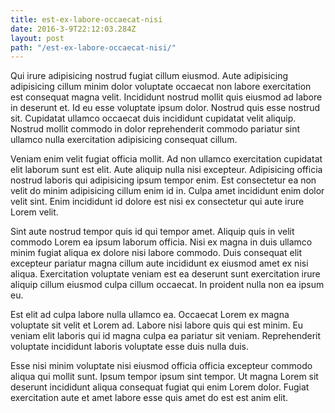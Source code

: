 ```yaml
---
title: est-ex-labore-occaecat-nisi
date: 2016-3-9T22:12:03.284Z
layout: post
path: "/est-ex-labore-occaecat-nisi/"
---
```


Qui irure adipisicing nostrud fugiat cillum eiusmod. Aute adipisicing adipisicing cillum minim dolor voluptate occaecat non labore exercitation est consequat magna velit. Incididunt nostrud mollit quis eiusmod ad labore in deserunt et. Id eu esse voluptate ipsum dolor. Nostrud quis esse nostrud sit. Cupidatat ullamco occaecat duis incididunt cupidatat velit aliquip. Nostrud mollit commodo in dolor reprehenderit commodo pariatur sint ullamco nulla exercitation adipisicing consequat cillum.

Veniam enim velit fugiat officia mollit. Ad non ullamco exercitation cupidatat elit laborum sunt est elit. Aute aliquip nulla nisi excepteur. Adipisicing officia nostrud laboris qui adipisicing ipsum tempor enim. Est consectetur ea non velit do minim adipisicing cillum enim id in. Culpa amet incididunt enim dolor velit sint. Enim incididunt id dolore est nisi ex consectetur qui aute irure Lorem velit.

Sint aute nostrud tempor quis id qui tempor amet. Aliquip quis in velit commodo Lorem ea ipsum laborum officia. Nisi ex magna in duis ullamco minim fugiat aliqua ex dolore nisi labore commodo. Duis consequat elit excepteur pariatur magna cillum aute incididunt ex eiusmod amet ex nisi aliqua. Exercitation voluptate veniam est ea deserunt sunt exercitation irure aliquip cillum eiusmod culpa cillum occaecat. In proident nulla non ea ipsum eu.

Est elit ad culpa labore nulla ullamco ea. Occaecat Lorem ex magna voluptate sit velit et Lorem ad. Labore nisi labore quis qui est minim. Eu veniam elit laboris qui id magna culpa ea pariatur sit veniam. Reprehenderit voluptate incididunt laboris voluptate esse duis nulla duis.

Esse nisi minim voluptate nisi eiusmod officia officia excepteur commodo aliqua qui mollit sunt. Ipsum tempor ipsum sint tempor. Ut magna Lorem sit deserunt incididunt aliqua consequat fugiat qui enim Lorem dolor. Fugiat exercitation aute et amet labore esse quis amet do est est anim elit.